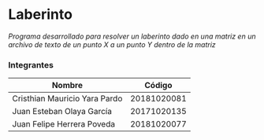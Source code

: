 # Laberinto
_Programa desarrollado para resolver un laberinto dado en una matriz en un archivo de texto de un punto X a un punto Y dentro de la matriz_

### Integrantes

Nombre | Código
------------- | -------------
Cristhian Mauricio Yara Pardo | 20181020081
Juan Esteban Olaya García | 20171020135
Juan Felipe Herrera Poveda | 20181020077
